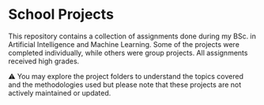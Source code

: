 # School Projects

This repository contains a collection of assignments done during my BSc. in Artificial Intelligence and Machine Learning. Some of the projects were completed individually, while others were group projects. All assignments received high grades. 

⚠️ You may explore the project folders to understand the topics covered and the methodologies used but please note that these projects are not actively maintained or updated. 